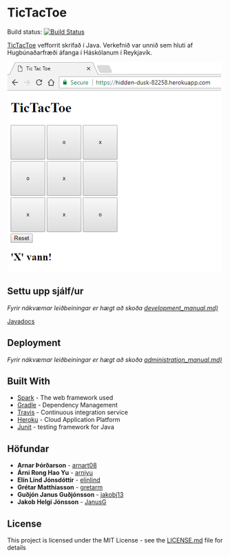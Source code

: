 # TicTacToe 
Build status: [![Build Status](https://travis-ci.org/A-lidid/TicTacToe.svg?branch=Travis)](https://travis-ci.org/A-lidid/TicTacToe)

[TicTacToe](https://en.wikipedia.org/wiki/Tic-tac-toe) vefforrit skrifað í Java. Verkefnið var unnið sem hluti af Hugbúnaðarfræði áfanga í Háskólanum í Reykjavík. 

![Picture of game](/img/tictactoe.png?raw=true "Tic tac toe game")

## Settu upp sjálf/ur

_Fyrir nákvæmar leiðbeiningar er hægt að skoða [development_manual.md)](docs/Development_manual.md)_

[Javadocs](https://a-lidid.github.io/TicTacToe/apidocs/)

## Deployment

_Fyrir nákvæmar leiðbeiningar er hægt að skoða [administration_manual.md)](docs/Administration_manual.md)_

## Built With

* [Spark](http://sparkjava.com/) - The web framework used
* [Gradle](https://gradle.org/) - Dependency Management
* [Travis](https://travis-ci.org/) - Continuous integration service 
* [Heroku](https://www.heroku.com/) - Cloud Application Platform 
* [Junit](http://junit.org/junit5/) - testing framework for Java



## Höfundar 

* **Arnar Þórðarson** - [arnart08](https://github.com/arnart08)
* **Árni Rong Hao Yu** - [arniyu](https://github.com/arniyu)
* **Elín Lind Jónsdóttir** - [elinlind](https://github.com/elinlind)
* **Grétar Matthíasson** - [gretarm](https://github.com/gretarm)
* **Guðjón Janus Guðjónsson** - [jakobj13](https://github.com/jakobj13)
* **Jakob Helgi Jónsson** - [JanusG](https://github.com/JanusG)



## License

This project is licensed under the MIT License - see the [LICENSE.md](LICENSE.md) file for details

